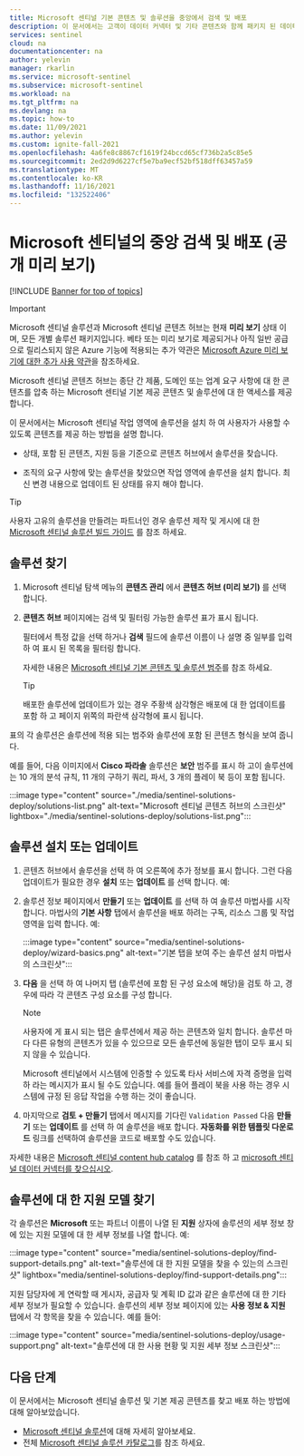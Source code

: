 ```yaml
---
title: Microsoft 센티널 기본 콘텐츠 및 솔루션을 중앙에서 검색 및 배포
description: 이 문서에서는 고객이 데이터 커넥터 및 기타 콘텐츠와 함께 패키지 된 데이터 분석 도구를 쉽게 찾고 배포할 수 있는 방법을 보여 줍니다.
services: sentinel
cloud: na
documentationcenter: na
author: yelevin
manager: rkarlin
ms.service: microsoft-sentinel
ms.subservice: microsoft-sentinel
ms.workload: na
ms.tgt_pltfrm: na
ms.devlang: na
ms.topic: how-to
ms.date: 11/09/2021
ms.author: yelevin
ms.custom: ignite-fall-2021
ms.openlocfilehash: 4a6fe8c8867cf1619f24bccd65cf736b2a5c85e5
ms.sourcegitcommit: 2ed2d9d6227cf5e7ba9ecf52bf518dff63457a59
ms.translationtype: MT
ms.contentlocale: ko-KR
ms.lasthandoff: 11/16/2021
ms.locfileid: "132522406"
---
```

# <a name="centrally-discover-and-deploy-microsoft-sentinel-out-of-the-box-content-and-solutions-public-preview"></a>Microsoft 센티널의 중앙 검색 및 배포 (공개 미리 보기)

[!INCLUDE [Banner for top of topics](./includes/banner.md)]

> [!IMPORTANT]
>
> Microsoft 센티널 솔루션과 Microsoft 센티널 콘텐츠 허브는 현재 **미리 보기** 상태 이며, 모든 개별 솔루션 패키지입니다. 베타 또는 미리 보기로 제공되거나 아직 일반 공급으로 릴리스되지 않은 Azure 기능에 적용되는 추가 약관은 [Microsoft Azure 미리 보기에 대한 추가 사용 약관](https://azure.microsoft.com/support/legal/preview-supplemental-terms/)을 참조하세요.

Microsoft 센티널 콘텐츠 허브는 종단 간 제품, 도메인 또는 업계 요구 사항에 대 한 콘텐츠를 압축 하는 Microsoft 센티널 기본 제공 콘텐츠 및 솔루션에 대 한 액세스를 제공 합니다.

이 문서에서는 Microsoft 센티널 작업 영역에 솔루션을 설치 하 여 사용자가 사용할 수 있도록 콘텐츠를 제공 하는 방법을 설명 합니다.

- 상태, 포함 된 콘텐츠, 지원 등을 기준으로 콘텐츠 허브에서 솔루션을 찾습니다.

- 조직의 요구 사항에 맞는 솔루션을 찾았으면 작업 영역에 솔루션을 설치 합니다. 최신 변경 내용으로 업데이트 된 상태를 유지 해야 합니다.

> [!TIP]
> 사용자 고유의 솔루션을 만들려는 파트너인 경우 솔루션 제작 및 게시에 대 한 [Microsoft 센티널 솔루션 빌드 가이드](https://aka.ms/sentinelsolutionsbuildguide) 를 참조 하세요.
>
## <a name="find-a-solution"></a>솔루션 찾기

1. Microsoft 센티널 탐색 메뉴의 **콘텐츠 관리** 에서 **콘텐츠 허브 (미리 보기)** 를 선택 합니다.

1. **콘텐츠 허브** 페이지에는 검색 및 필터링 가능한 솔루션 표가 표시 됩니다.

    필터에서 특정 값을 선택 하거나 **검색** 필드에 솔루션 이름이 나 설명 중 일부를 입력 하 여 표시 된 목록을 필터링 합니다.

    자세한 내용은 [Microsoft 센티널 기본 콘텐츠 및 솔루션 범주](sentinel-solutions.md#microsoft-sentinel-out-of-the-box-content-and-solution-categories)를 참조 하세요.

    > [!TIP]
    > 배포한 솔루션에 업데이트가 있는 경우 주황색 삼각형은 배포에 대 한 업데이트를 포함 하 고 페이지 위쪽의 파란색 삼각형에 표시 됩니다.
    >

표의 각 솔루션은 솔루션에 적용 되는 범주와 솔루션에 포함 된 콘텐츠 형식을 보여 줍니다.

예를 들어, 다음 이미지에서 **Cisco 파라솔** 솔루션은 **보안** 범주를 표시 하 고이 솔루션에는 10 개의 분석 규칙, 11 개의 구하기 쿼리, 파서, 3 개의 플레이 북 등이 포함 됩니다.

:::image type="content" source="./media/sentinel-solutions-deploy/solutions-list.png" alt-text="Microsoft 센티널 콘텐츠 허브의 스크린샷" lightbox="./media/sentinel-solutions-deploy/solutions-list.png":::

## <a name="install-or-update-a-solution"></a>솔루션 설치 또는 업데이트

1. 콘텐츠 허브에서 솔루션을 선택 하 여 오른쪽에 추가 정보를 표시 합니다. 그런 다음 업데이트가 필요한 경우 **설치** 또는 **업데이트** 를 선택 합니다. 예:

1. 솔루션 정보 페이지에서 **만들기** 또는 **업데이트** 를 선택 하 여 솔루션 마법사를 시작 합니다. 마법사의 **기본 사항** 탭에서 솔루션을 배포 하려는 구독, 리소스 그룹 및 작업 영역을 입력 합니다. 예:

    :::image type="content" source="media/sentinel-solutions-deploy/wizard-basics.png" alt-text="기본 탭을 보여 주는 솔루션 설치 마법사의 스크린샷":::

1. **다음** 을 선택 하 여 나머지 탭 (솔루션에 포함 된 구성 요소에 해당)을 검토 하 고, 경우에 따라 각 콘텐츠 구성 요소를 구성 합니다.

    > [!NOTE]
    > 사용자에 게 표시 되는 탭은 솔루션에서 제공 하는 콘텐츠와 일치 합니다. 솔루션 마다 다른 유형의 콘텐츠가 있을 수 있으므로 모든 솔루션에 동일한 탭이 모두 표시 되지 않을 수 있습니다.
    >
    > Microsoft 센티널에서 시스템에 인증할 수 있도록 타사 서비스에 자격 증명을 입력 하 라는 메시지가 표시 될 수도 있습니다. 예를 들어 플레이 북을 사용 하는 경우 시스템에 규정 된 응답 작업을 수행 하는 것이 좋습니다.
    >

1. 마지막으로 **검토 + 만들기** 탭에서 메시지를 기다린 `Validation Passed` 다음 **만들기** 또는 **업데이트** 를 선택 하 여 솔루션을 배포 합니다. **자동화를 위한 템플릿 다운로드** 링크를 선택하여 솔루션을 코드로 배포할 수도 있습니다.

자세한 내용은 [Microsoft 센티널 content hub catalog](sentinel-solutions-catalog.md) 를 참조 하 고 [microsoft 센티널 데이터 커넥터를 찾으십시오](data-connectors-reference.md).

## <a name="find-the-support-model-for-your-solution"></a>솔루션에 대 한 지원 모델 찾기

각 솔루션은 **Microsoft** 또는 파트너 이름이 나열 된 **지원** 상자에 솔루션의 세부 정보 창에 있는 지원 모델에 대 한 세부 정보를 나열 합니다. 예:

:::image type="content" source="media/sentinel-solutions-deploy/find-support-details.png" alt-text="솔루션에 대 한 지원 모델을 찾을 수 있는의 스크린샷" lightbox="media/sentinel-solutions-deploy/find-support-details.png":::

지원 담당자에 게 연락할 때 게시자, 공급자 및 계획 ID 값과 같은 솔루션에 대 한 기타 세부 정보가 필요할 수 있습니다. 솔루션의 세부 정보 페이지에 있는 **사용 정보 & 지원** 탭에서 각 항목을 찾을 수 있습니다. 예를 들어:

:::image type="content" source="media/sentinel-solutions-deploy/usage-support.png" alt-text="솔루션에 대 한 사용 현황 및 지원 세부 정보 스크린샷":::

## <a name="next-steps"></a>다음 단계

이 문서에서는 Microsoft 센티널 솔루션 및 기본 제공 콘텐츠를 찾고 배포 하는 방법에 대해 알아보았습니다.

- [Microsoft 센티널 솔루션](sentinel-solutions.md)에 대해 자세히 알아보세요.
- 전체 [Microsoft 센티널 솔루션 카탈로그](sentinel-solutions-catalog.md)를 참조 하세요.
